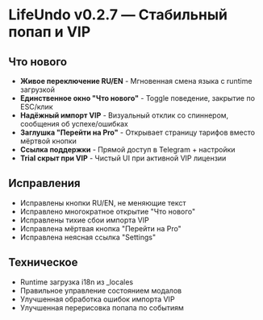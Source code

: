 # LifeUndo v0.2.7 — Стабильный попап и VIP

## Что нового
- **Живое переключение RU/EN** - Мгновенная смена языка с runtime загрузкой
- **Единственное окно "Что нового"** - Toggle поведение, закрытие по ESC/клик
- **Надёжный импорт VIP** - Визуальный отклик со спиннером, сообщения об успехе/ошибках
- **Заглушка "Перейти на Pro"** - Открывает страницу тарифов вместо мёртвой кнопки
- **Ссылка поддержки** - Прямой доступ в Telegram + настройки
- **Trial скрыт при VIP** - Чистый UI при активной VIP лицензии

## Исправления
- Исправлены кнопки RU/EN, не меняющие текст
- Исправлено многократное открытие "Что нового"
- Исправлены тихие сбои импорта VIP
- Исправлена мёртвая кнопка "Перейти на Pro"
- Исправлена неясная ссылка "Settings"

## Техническое
- Runtime загрузка i18n из _locales
- Правильное управление состоянием модалов
- Улучшенная обработка ошибок импорта VIP
- Улучшенная перерисовка попапа по событиям

























